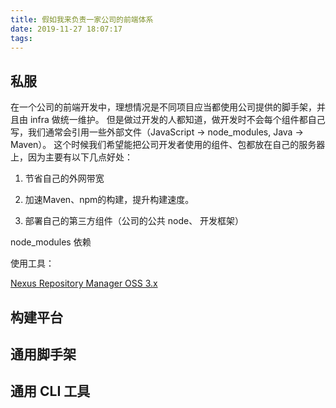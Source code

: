 ```yaml
---
title: 假如我来负责一家公司的前端体系
date: 2019-11-27 18:07:17
tags:
---
```


## 私服

在一个公司的前端开发中，理想情况是不同项目应当都使用公司提供的脚手架，并且由 infra 做统一维护。
但是做过开发的人都知道，做开发时不会每个组件都自己写，我们通常会引用一些外部文件（JavaScript -> node_modules, Java -> Maven）。
这个时候我们希望能把公司开发者使用的组件、包都放在自己的服务器上，因为主要有以下几点好处：

1. 节省自己的外网带宽

2. 加速Maven、npm的构建，提升构建速度。

3. 部署自己的第三方组件（公司的公共 node、 开发框架）

node_modules 依赖

使用工具：

[Nexus Repository Manager OSS 3.x](https://help.sonatype.com/repomanager3)

## 构建平台

## 通用脚手架

## 通用 CLI 工具